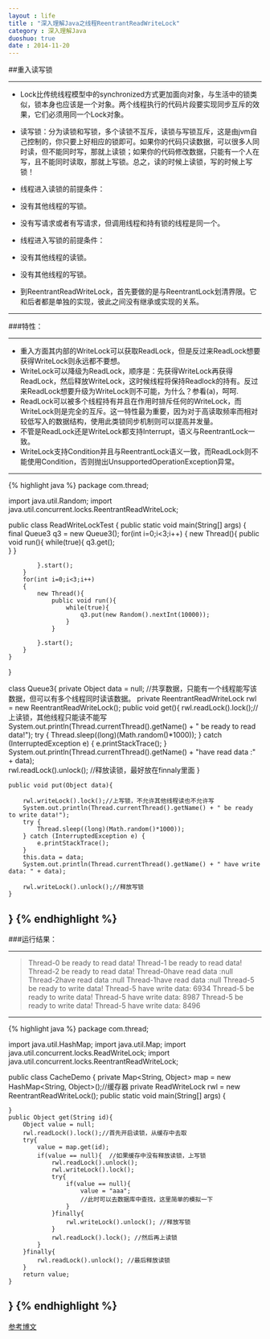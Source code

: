 ```yaml
---
layout : life
title : "深入理解Java之线程ReentrantReadWriteLock"
category : 深入理解Java
duoshuo: true
date : 2014-11-20
---
```


##重入读写锁       


-----------

* Lock比传统线程模型中的synchronized方式更加面向对象，与生活中的锁类似，锁本身也应该是一个对象。两个线程执行的代码片段要实现同步互斥的效果，它们必须用同一个Lock对象。
* 读写锁：分为读锁和写锁，多个读锁不互斥，读锁与写锁互斥，这是由jvm自己控制的，你只要上好相应的锁即可。如果你的代码只读数据，可以很多人同时读，但不能同时写，那就上读锁；如果你的代码修改数据，只能有一个人在写，且不能同时读取，那就上写锁。总之，读的时候上读锁，写的时候上写锁！
* 线程进入读锁的前提条件：
 * 没有其他线程的写锁。
 * 没有写请求或者有写请求，但调用线程和持有锁的线程是同一个。
* 线程进入写锁的前提条件：
 * 没有其他线程的读锁。
 * 没有其他线程的写锁。
 
* 到ReentrantReadWriteLock，首先要做的是与ReentrantLock划清界限。它和后者都是单独的实现，彼此之间没有继承或实现的关系。

----------------

###特性： 

-----------------

* 重入方面其内部的WriteLock可以获取ReadLock，但是反过来ReadLock想要获得WriteLock则永远都不要想。 
* WriteLock可以降级为ReadLock，顺序是：先获得WriteLock再获得ReadLock，然后释放WriteLock，这时候线程将保持Readlock的持有。反过来ReadLock想要升级为WriteLock则不可能，为什么？参看(a)，呵呵. 
* ReadLock可以被多个线程持有并且在作用时排斥任何的WriteLock，而WriteLock则是完全的互斥。这一特性最为重要，因为对于高读取频率而相对较低写入的数据结构，使用此类锁同步机制则可以提高并发量。 
* 不管是ReadLock还是WriteLock都支持Interrupt，语义与ReentrantLock一致。 
* WriteLock支持Condition并且与ReentrantLock语义一致，而ReadLock则不能使用Condition，否则抛出UnsupportedOperationException异常。 

------------------

{% highlight java %}
package com.thread;

import java.util.Random;
import java.util.concurrent.locks.ReentrantReadWriteLock;

public class ReadWriteLockTest {
    public static void main(String[] args) {
        final Queue3 q3 = new Queue3();
        for(int i=0;i<3;i++)
        {
            new Thread(){
                public void run(){
                    while(true){
                        q3.get();                        
                    }
                }
                
            }.start();
        }
        for(int i=0;i<3;i++)
        {        
            new Thread(){
                public void run(){
                    while(true){
                        q3.put(new Random().nextInt(10000));
                    }
                }            
                
            }.start();    
        }
    }
}

class Queue3{
    private Object data = null;
	//共享数据，只能有一个线程能写该数据，但可以有多个线程同时读该数据。
    private ReentrantReadWriteLock rwl = new ReentrantReadWriteLock();
    public void get(){
        rwl.readLock().lock();//上读锁，其他线程只能读不能写
        System.out.println(Thread.currentThread().getName() + " be ready to read data!");
        try {
            Thread.sleep((long)(Math.random()*1000));
        } catch (InterruptedException e) {
            e.printStackTrace();
        }
        System.out.println(Thread.currentThread().getName() + "have read data :" + data);        
        rwl.readLock().unlock(); //释放读锁，最好放在finnaly里面
    }
    
    public void put(Object data){

        rwl.writeLock().lock();//上写锁，不允许其他线程读也不允许写
        System.out.println(Thread.currentThread().getName() + " be ready to write data!");                    
        try {
            Thread.sleep((long)(Math.random()*1000));
        } catch (InterruptedException e) {
            e.printStackTrace();
        }
        this.data = data;        
        System.out.println(Thread.currentThread().getName() + " have write data: " + data);                    
        
        rwl.writeLock().unlock();//释放写锁    
    }
}
{% endhighlight %}
------------

###运行结果：

------------

>Thread-0 be ready to read data!
>Thread-1 be ready to read data!
>Thread-2 be ready to read data!
>Thread-0have read data :null
>Thread-2have read data :null
>Thread-1have read data :null
>Thread-5 be ready to write data!
>Thread-5 have write data: 6934
>Thread-5 be ready to write data!
>Thread-5 have write data: 8987
>Thread-5 be ready to write data!
>Thread-5 have write data: 8496

------------
{% highlight java %}
package com.thread;

import java.util.HashMap;
import java.util.Map;
import java.util.concurrent.locks.ReadWriteLock;
import java.util.concurrent.locks.ReentrantReadWriteLock;

public class CacheDemo {
    private Map<String, Object> map = new HashMap<String, Object>();//缓存器
    private ReadWriteLock rwl = new ReentrantReadWriteLock();
    public static void main(String[] args) {
        
    }
    public Object get(String id){
        Object value = null;
        rwl.readLock().lock();//首先开启读锁，从缓存中去取
        try{
            value = map.get(id); 
            if(value == null){  //如果缓存中没有释放读锁，上写锁
                rwl.readLock().unlock();
                rwl.writeLock().lock();
                try{
                    if(value == null){
                        value = "aaa";  
						//此时可以去数据库中查找，这里简单的模拟一下
                    }
                }finally{
                    rwl.writeLock().unlock(); //释放写锁
                }
                rwl.readLock().lock(); //然后再上读锁
            }
        }finally{
            rwl.readLock().unlock(); //最后释放读锁
        }
        return value;
    }

}
{% endhighlight %}
------------
[参考博文](http://www.cnblogs.com/liuling/archive/2013/08/21/2013-8-21-03.html)
